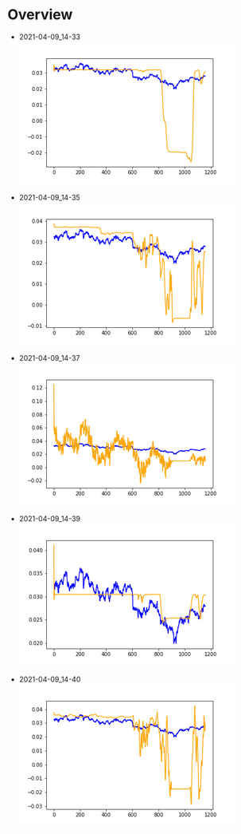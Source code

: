 # Overview

- 2021-04-09_14-33
![](2021-04-09_14-33/normalize.png)

- 2021-04-09_14-35
![](2021-04-09_14-35/normalize.png)

- 2021-04-09_14-37
![](2021-04-09_14-37/normalize.png)

- 2021-04-09_14-39
![](2021-04-09_14-39/normalize.png)

- 2021-04-09_14-40
![](2021-04-09_14-40/normalize.png)